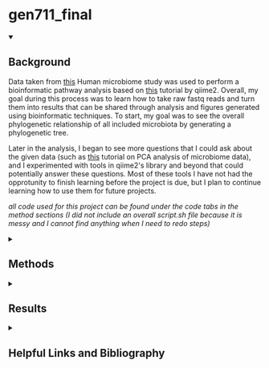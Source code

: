 # gen711_final

<details open> <summary><H2> Background </H2></summary>

Data taken from [this](https://doi.org/10.1186/s40168-016-0225-7) Human microbiome study was used to perform a bioinformatic pathway analysis based on [this](https://docs.qiime2.org/2022.2/tutorials/fmt/) tutorial by qiime2. Overall, my goal during this process was to learn how to take raw fastq reads and turn them into results that can be shared through analysis and figures generated using bioinformatic techniques. To start, my goal was to see the overall phylogenetic relationship of all included microbiota by generating a phylogenetic tree. 

 Later in the analysis, I began to see more questions that I could ask about the given data (such as [this](https://forum.qiime2.org/t/tutorial-integrating-qiime2-and-r-for-data-visualization-and-analysis-using-qiime2r/4121) tutorial on PCA analysis of microbiome data), and I experimented with tools in qiime2's library and beyond that could potentially answer these questions. Most of these tools I have not had the opprotunity to finish learning before the project is due, but I plan to continue learning how to use them for future projects.

 <i> all code used for this project can be found under the code tabs in the method sections (I did not include an overall script.sh file because it is messy and I cannot find anything when I need to redo steps) </i>

</details>

[//]: # "End Background"


<details> <summary><H2> Methods </H2></summary>

<details> <summary><H3> Downloading Data </H3></summary>

Tools Used
- [fastp](https://github.com/OpenGene/fastp)
   - useful tool that does preprocessing on fastq files
   - filters reads (low quality, high # missing, too short, too long)
   - reports read data (qualities, kmer counts, base proportions, overrepresented sequences, GC content)
- import
   - imports fastq files into qiime readable .qza format
- cutadapt
   - used to trim off primers and adapters from the sequences
- demux summarize
   - gives reads per sample, and an average read quality plot
      - helps determine cutoff for denoising step to get rid of bad parts of reads

<details> <summary><i> code </i></summary>

- This is for the 10% subsample data from [the qiime2 FMT tutorial](https://docs.qiime2.org/2022.2/tutorials/fmt/) and is already in qza format:

``` bash
#download first and second set of qiime imported qza reads
mkdir sequences
curl -sL \
    "https://data.qiime2.org/2022.2/tutorials/fmt/fmt-tutorial-demux-1-10p.qza" > \
    "sequences/fmt-tutorial-demux-1.qza"

curl -sL \
    "https://data.qiime2.org/2022.2/tutorials/fmt/fmt-tutorial-demux-2-10p.qza" > \
    "sequences/fmt-tutorial-demux-2.qza"

#human readable output summary of sequences given to determine best way to denoise
qiime demux summarize \
  --i-data sequences/fmt-tutorial-demux-1.qza \
  --o-visualization sequences/demux-summary-1.qzv

qiime demux summarize \
  --i-data sequences/fmt-tutorial-demux-2.qza \
  --o-visualization sequences/demux-summary-2.qzv
```

- If I were to start with the data given in lab, the following code would be run:

``` bash
#download the fastp command for single end reads
cp /tmp/gen711_project_data/fastp-single.sh .

#download first and second set of fastq files
mkdir rawFastqs
mkdir rawFastqs/1
mkdir rawFastqs/2
cp /tmp/gen711_project_data/FMT_3/fmt-tutorial-demux-1/* rawFastqs/1 
cp /tmp/gen711_project_data/FMT_3/fmt-tutorial-demux-2/* rawFastqs/2

#trim tails of reads with fastq command
mkdir trimmedFastqs
mkdir trimmedFastqs/1
mkdir trimmedFastqs/2
./fastp-single.sh 120 rawFastqs/1 trimmedFastqs1
./fastp-single.sh 120 rawFastqs/2 trimmedFastqs2

#import sequence metadata
mkdir metadata/
curl -sL \
  "https://data.qiime2.org/2022.2/tutorials/fmt/sample_metadata.tsv" > \
  "metadata/sample-metadata.tsv"

#import both sets into qiime readable qza format
mkdir sequences
qiime tools import \
   --type "SampleData[SequencesWithQuality]" \
   --input-format CasavaOneEightSingleLanePerSampleDirFmt \
   --input-path trimmed_fastqs1 \
   --output-path sequences/fmt-tutorial-demux-1.qza 

qiime tools import \
   --type "SampleData[SequencesWithQuality]" \
   --input-format CasavaOneEightSingleLanePerSampleDirFmt \
   --input-path trimmed_fastqs2 \
   --output-path sequences/fmt-tutorial-demux-2.qza

#trim primers and adapters for each sequence
qiime cutadapt trim-single \
   --i-demultiplexed-sequences sequences/fmt-tutorial-demux-1.qza  \
   --p-front TACGTATGGTGCA \
   --p-discard-untrimmed \
   --p-match-adapter-wildcards \
   --verbose \
   --o-trimmed-sequences sequences/fmt-tutorial-demux-1_trimmed.qza

qiime cutadapt trim-single \
   --i-demultiplexed-sequences sequences/fmt-tutorial-demux-2.qza \
   --p-front TACGTATGGTGCA \
   --p-discard-untrimmed \
   --p-match-adapter-wildcards \
   --verbose \
   --o-trimmed-sequences sequences/fmt-tutorial-demux-2_trimmed.qza
```
</details></details>

<details>

<summary><H3> Denoising </H3></summary>

Tools Used
- dada2 denoise-single
   - denoises the sequences
      - removes sequencing errors, artifacts, denoising, and signal enhancement
- metadata tabulate
   - outputs table of stats, not nessesary to continue but cool statistics to know
      - which reads were filtered, how many were denoised, and how many were non-chimeric

<details> <summary><i> code </i></summary>

``` bash
#DADA2 used for denoising
mkdir repSequences
qiime dada2 denoise-single \
  --p-trim-left 13 \
  --p-trunc-len 150 \
  --p-n-threads 4 \
  --i-demultiplexed-seqs sequences/fmt-tutorial-demux-1.qza \
  --o-representative-sequences repSequences/rep-seqs-1.qza \
  --o-table repSequences/table-1.qza \
  --o-denoising-stats repSequences/stats-1.qza

qiime dada2 denoise-single \
  --p-trim-left 13 \
  --p-trunc-len 150 \
  --p-n-threads 4 \
  --i-demultiplexed-seqs sequences/fmt-tutorial-demux-2.qza \
  --o-representative-sequences repSequences/rep-seqs-2.qza \
  --o-table repSequences/table-2.qza \
  --o-denoising-stats repSequences/stats-2.qza

#visualizing denoising stats
qiime metadata tabulate \
  --m-input-file repSequences/stats-1.qza \
  --o-visualization repSequences/denoising-stats-1.qzv

qiime metadata tabulate \
  --m-input-file repSequences/stats-2.qza \
  --o-visualization repSequences/denoising-stats-2.qzv
```
</details></details>

<details> <summary><H3> Merging Data </H3></summary>

Tools Used
- feature-table merge
   - merges the two feature tables into one
- feature-table merge-seqs
   - merges the two sets of sequences into one
- feature-table summarize
   - creates a summary table and figures about frequencies of genetic varients
- feature-table tabulate-seqs
   - merged table showing each feature's sequence an its length

<details> <summary><i> code </i></summary>

``` bash
mkdir mergedRepSequences
#merging feature table for future use
qiime feature-table merge \
  --i-tables repSequences/table-1.qza \
  --i-tables repSequences/table-2.qza \
  --o-merged-table mergedRepSequences/table.qza

#merging sequences for future use
qiime feature-table merge-seqs \
  --i-data repSequences/rep-seqs-1.qza \
  --i-data repSequences/rep-seqs-2.qza \
  --o-merged-data mergedRepSequences/rep-seqs.qza

#visualization of merged feature table
qiime feature-table summarize \
  --i-table mergedRepSequences/table.qza \
  --o-visualization mergedRepSequences/table.qzv \
  --m-sample-metadata-file metadata/sample-metadata.tsv

#visualization of merged rep sequence summary stats
qiime feature-table tabulate-seqs \
  --i-data mergedRepSequences/rep-seqs.qza \
  --o-visualization mergedRepSequences/rep-seqs.qzv
```
</details></details>

<details> <summary><H3> Alignment </H3></summary>

Tools Used:
- alignment mafft
   - aligns the features in the feature table
- alignment mask
   - removes highly variable positions that can add unwanted noise

<details> <summary><i> code </i></summary>

```bash
#creates aligned sequences
mkdir alignedSequences
qiime alignment mafft \
   --i-sequences mergedRepSequences/rep-seqs.qza \
   --o-alignment alignedSequences/aligned-sequences.qza

#denoises aligned sequences
qiime alignment mask \
--i-alignment alignedSequences/aligned-sequences.qza \
--o-masked-alignment alignedSequences/masked-aligned-sequences.qza

```

</details></details>

<details> <summary><H3> Taxanomic Assignment </H3></summary>

Tools Used:
- feature-classifier classify-sklearn
   - uses model to assign taxonomic information to the input rep sequences
   - classifier from [here](https://zenodo.org/record/6395539#.ZGE7pHbMJhE)
- metadata tabulate
   - outputs visualization showing featureID with associated taxon and confidence
- taxa barplot
   - outputs barplot visualization of taxanomic


<details> <summary><i> code </i></summary>

``` bash
#download pre-trained V4 16s human stool classifier (idk if this is the best one but I found it lol)
mkdir taxonomy
curl -s \
   "https://zenodo.org/record/6395539/files/515f-806r-human-stool-classifier.qza?download=1" > \
   "taxonomy/classifier.qza"

#outputs taxanomic information about rep sequences
qiime feature-classifier classify-sklearn \
  --i-classifier taxonomy/classifier.qza \
  --i-reads mergedRepSequences/rep-seqs.qza \
  --o-classification taxonomy/taxonomy.qza

#visualization of taxonomic output
qiime metadata tabulate \
  --m-input-file taxonomy/taxonomy.qza \
  --o-visualization taxonomy/taxonomy.qzv

#barplot of taxonomic frequencies
qiime taxa barplot \
  --i-table mergedRepSequences/table.qza \
  --i-taxonomy taxonomy/taxonomy.qza \
  --m-metadata-file metadata/sample-metadata.tsv \
  --o-visualization taxonomy/taxaBarPlot.qzv
```
</details></details>

<details> <summary><H3> Tree Creation </H3></summary>

Tools Used:
   - phylogeny fasttree
      - uses fasttree to make an unrooted tree with the aligned sequences
   - phylogeny midpoint-root
      - uses fasttree to make rooted tree
   - empress tree-plot
      - combines taxonomic information with tree
   - empress community-plot
      - combines taxonomy


<details> <summary><i> code </i></summary>

``` bash
#creating unrooted tree
mkdir tree
qiime phylogeny fasttree \
   --i-alignment alignedSequences/masked-aligned-sequences.qza \
   --o-tree tree/unrooted-tree.qza

#creating rooted tree 
qiime phylogeny midpoint-root \
   --i-tree tree/unrooted-tree.qza \
   --o-rooted-tree tree/rooted-tree.qza

#adds taxonomic data to tree
#learning how to actually use conda and installing qiime2/empress is a pain in the ass
#please get empress onto ron
qiime empress tree-plot \
   --i-tree tree/rooted-tree.qza \
   --m-feature-metadata-file taxonomy/taxonomy.qza \
   --o-visualization tree/empress-tree-tax.qzv

#adds metadata and taxonomic data to tree
qiime empress community-plot \
   --i-tree tree/rooted-tree.qza \
   --i-feature-table mergedRepSequences/table.qza \
   --m-sample-metadata-file metadata/sample-metadata.tsv \
   --m-feature-metadata-file taxonomy/taxonomy.qza \
   --o-visualization tree/empress-tree-tax-table.qzv
```

</details></details>

<details> <summary><H3> Diversity Analysis </H3></summary>

Tools Used:
   - diversity core-metrics-phylogenetic
      - produces alpha and beta diversity metrics and visualizations
      - sampling depth determined from data2 table output

<details> <summary><i> code </i></summary>

``` bash
#produce alpha and beta diversity metrics and visualizations
#output-dir is created during run
qiime diversity core-metrics-phylogenetic \
  --i-phylogeny tree/rooted-tree.qza \
  --i-table mergedRepSequences/table.qza \
  --p-sampling-depth 876 \
  --m-metadata-file metadata/sample-metadata.tsv  \
  --p-n-jobs-or-threads 10 \
  --output-dir core-metrics



```

</details></details>

</details>

[//]: # "End Methods"

<details> <summary><H2> Results </H2></summary>

stuff

</details>

[//]: # "End Results"

<details> <summary><H2> Helpful Links and Bibliography </H2></summary>

- project is based off of the [qiime2 FMT tutorial](https://docs.qiime2.org/2022.2/tutorials/fmt/)

- [original paper](https://microbiomejournal.biomedcentral.com/articles/10.1186/s40168-016-0225-7#Sec25) where data is from

- [qiime2 overview](https://github.com/qiime2/docs/blob/master/source/tutorials/overview.rst) in github provides some nice visualizations about the bioinformatic pathway it provides

<details> <summary> example visualization </summary>

![example of picture showing bioinformatic pathway](https://github.com/qiime2/docs/raw/master/source/tutorials/images/overview.png)

</details>

- [Silva classifier list](https://zenodo.org/record/6395539#.ZGE7pHbMJhE)

- helpful [example workflow](https://bioinformaticsworkbook.org/dataAnalysis/Metagenomics/Qiime2.html#gsc.tab=0) of similar study in qiime2

- [chatGPT3](https://chat.openai.com/) helps explain what all the outputs mean and what can be done wtih them instead of searching through qiime2 documentation
   - often wrong about stuff so double check what it says

</details>

[//]: # "End Helpful Links and Bibliography"